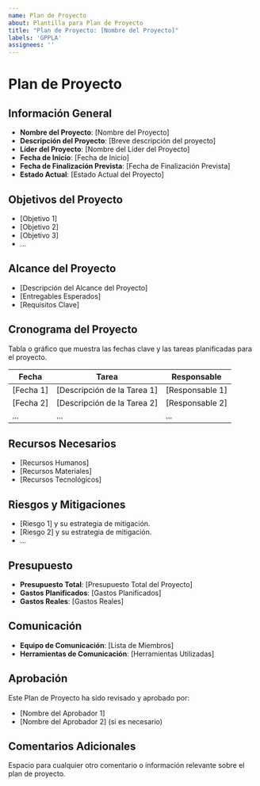 ```yaml
---
name: Plan de Proyecto
about: Plantilla para Plan de Proyecto
title: "Plan de Proyecto: [Nombre del Proyecto]"
labels: 'GPPLA'
assignees: ''
---
```


# Plan de Proyecto

## Información General
- **Nombre del Proyecto**: [Nombre del Proyecto]
- **Descripción del Proyecto**: [Breve descripción del proyecto]
- **Líder del Proyecto**: [Nombre del Líder del Proyecto]
- **Fecha de Inicio**: [Fecha de Inicio]
- **Fecha de Finalización Prevista**: [Fecha de Finalización Prevista]
- **Estado Actual**: [Estado Actual del Proyecto]

## Objetivos del Proyecto
- [Objetivo 1]
- [Objetivo 2]
- [Objetivo 3]
- ...

## Alcance del Proyecto
- [Descripción del Alcance del Proyecto]
- [Entregables Esperados]
- [Requisitos Clave]

## Cronograma del Proyecto
Tabla o gráfico que muestra las fechas clave y las tareas planificadas para el proyecto.

| Fecha     | Tarea                        | Responsable       |
| --------- | ---------------------------- | ----------------- |
| [Fecha 1] | [Descripción de la Tarea 1]  | [Responsable 1]  |
| [Fecha 2] | [Descripción de la Tarea 2]  | [Responsable 2]  |
| ...       | ...                          | ...               |

## Recursos Necesarios
- [Recursos Humanos]
- [Recursos Materiales]
- [Recursos Tecnológicos]

## Riesgos y Mitigaciones
- [Riesgo 1] y su estrategia de mitigación.
- [Riesgo 2] y su estrategia de mitigación.
- ...

## Presupuesto
- **Presupuesto Total**: [Presupuesto Total del Proyecto]
- **Gastos Planificados**: [Gastos Planificados]
- **Gastos Reales**: [Gastos Reales]

## Comunicación
- **Equipo de Comunicación**: [Lista de Miembros]
- **Herramientas de Comunicación**: [Herramientas Utilizadas]

## Aprobación
Este Plan de Proyecto ha sido revisado y aprobado por:

- [Nombre del Aprobador 1]
- [Nombre del Aprobador 2] (si es necesario)

## Comentarios Adicionales
Espacio para cualquier otro comentario o información relevante sobre el plan de proyecto.

